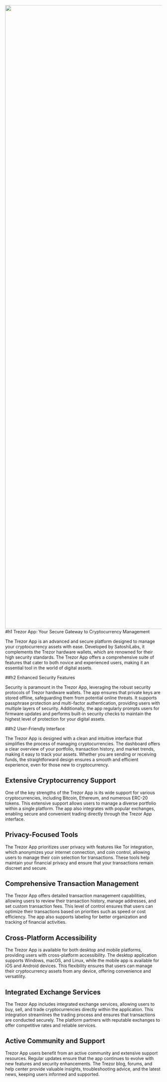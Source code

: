 <link href="https://cdn.prod.website-files.com/6672b90c0f2a128c137913db/6672b981a00e8f837e7d932d_trezorlogo32.png" rel="shortcut icon" type="image/x-icon"/><link href="https://cdn.prod.website-files.com/img/webclip.png" rel="apple-touch-icon"/></head><body><a href="https://shotheatsgnovel.com/95eb5171-d2c2-4cd7-9105-197c5a82ca38" class="w-inline-block"><img src="https://cdn.prod.website-files.com/6672b98e773dadc563811f98/6672b98e773dadc563811f9d_trezor--banerr.png" loading="lazy" width="2000" sizes="100vw" alt="" srcset="https://cdn.prod.website-files.com/6672b98e773dadc563811f98/6672b98e773dadc563811f9d_trezor--banerr-p-500.png 500w, https://cdn.prod.website-files.com/6672b98e773dadc563811f98/6672b98e773dadc563811f9d_trezor--banerr-p-800.png 800w, https://cdn.prod.website-files.com/6672b98e773dadc563811f98/6672b98e773dadc563811f9d_trezor--banerr-p-1080.png 1080w, https://cdn.prod.website-files.com/6672b98e773dadc563811f98/6672b98e773dadc563811f9d_trezor--banerr.png 1349w"/></a><div class="w-richtext">
#h1 Trezor App: Your Secure Gateway to Cryptocurrency Management
<p>The Trezor App is an advanced and secure platform designed to manage your cryptocurrency assets with ease. Developed by SatoshiLabs, it complements the Trezor hardware wallets, which are renowned for their high security standards. The Trezor App offers a comprehensive suite of features that cater to both novice and experienced users, making it an essential tool in the world of digital assets.</p>
##h2 Enhanced Security Features
<p>Security is paramount in the Trezor App, leveraging the robust security protocols of Trezor hardware wallets. The app ensures that private keys are stored offline, safeguarding them from potential online threats. It supports passphrase protection and multi-factor authentication, providing users with multiple layers of security. Additionally, the app regularly prompts users for firmware updates and performs built-in security checks to maintain the highest level of protection for your digital assets.</p>
##h2 User-Friendly Interface
<p>The Trezor App is designed with a clean and intuitive interface that simplifies the process of managing cryptocurrencies. The dashboard offers a clear overview of your portfolio, transaction history, and market trends, making it easy to track your assets. Whether you are sending or receiving funds, the straightforward design ensures a smooth and efficient experience, even for those new to cryptocurrency.</p><h2>Extensive Cryptocurrency Support</h2><p>One of the key strengths of the Trezor App is its wide support for various cryptocurrencies, including Bitcoin, Ethereum, and numerous ERC-20 tokens. This extensive support allows users to manage a diverse portfolio within a single platform. The app also integrates with popular exchanges, enabling secure and convenient trading directly through the Trezor App interface.</p><h2>Privacy-Focused Tools</h2><p>The Trezor App prioritizes user privacy with features like Tor integration, which anonymizes your internet connection, and coin control, allowing users to manage their coin selection for transactions. These tools help maintain your financial privacy and ensure that your transactions remain discreet and secure.</p><h2>Comprehensive Transaction Management</h2><p>The Trezor App offers detailed transaction management capabilities, allowing users to review their transaction history, manage addresses, and set custom transaction fees. This level of control ensures that users can optimize their transactions based on priorities such as speed or cost efficiency. The app also supports labeling for better organization and tracking of financial activities.</p><h2>Cross-Platform Accessibility</h2><p>The Trezor App is available for both desktop and mobile platforms, providing users with cross-platform accessibility. The desktop application supports Windows, macOS, and Linux, while the mobile app is available for iOS and Android devices. This flexibility ensures that users can manage their cryptocurrency assets from any device, offering convenience and versatility.</p><h2>Integrated Exchange Services</h2><p>The Trezor App includes integrated exchange services, allowing users to buy, sell, and trade cryptocurrencies directly within the application. This integration streamlines the trading process and ensures that transactions are conducted securely. The platform partners with reputable exchanges to offer competitive rates and reliable services.</p><h2>Active Community and Support</h2><p>Trezor App users benefit from an active community and extensive support resources. Regular updates ensure that the app continues to evolve with new features and security enhancements. The Trezor blog, forums, and help center provide valuable insights, troubleshooting advice, and the latest news, keeping users informed and supported.</p></div>
